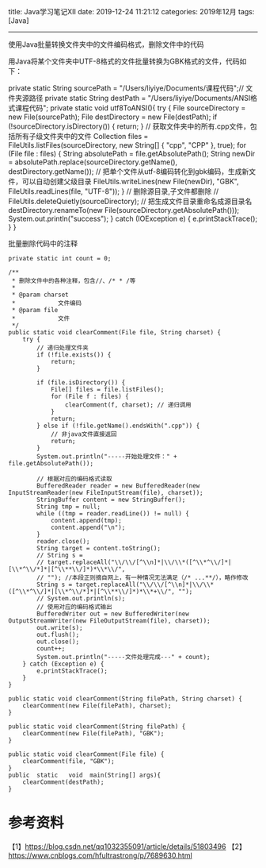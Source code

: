 title: Java学习笔记XII
date: 2019-12-24 11:21:12
categories: 2019年12月
tags: [Java]

---

使用Java批量转换文件夹中的文件编码格式，删除文件中的代码

<!-- more -->
用Java将某个文件夹中UTF-8格式的文件批量转换为GBK格式的文件，代码如下：

   private static String sourcePath = "/Users/liyiye/Documents/课程代码";// 文件夹源路径
   private static String destPath = "/Users/liyiye/Documents/ANSI格式课程代码";
   private static void utf8ToANSI(){
       try {
           File sourceDirectory = new File(sourcePath);
           File destDirectory = new File(destPath);
           if (!sourceDirectory.isDirectory()) {
               return;
           }
           // 获取文件夹中的所有.cpp文件，包括所有子级文件夹中的文件
           Collection<File> files = FileUtils.listFiles(sourceDirectory, new String[] { "cpp", "CPP" }, true);
           for (File file : files) {
               String absolutePath = file.getAbsolutePath();
               String newDir = absolutePath.replace(sourceDirectory.getName(), destDirectory.getName());
               // 把单个文件从utf-8编码转化到gbk编码，生成新文件，可以自动创建父级目录
               FileUtils.writeLines(new File(newDir), "GBK", FileUtils.readLines(file, "UTF-8"));
           }
           // 删除源目录,子文件都删除
           // FileUtils.deleteQuietly(sourceDirectory);
           // 把生成文件目录重命名成源目录名
           destDirectory.renameTo(new File(sourceDirectory.getAbsolutePath()));
           System.out.println("success");
       } catch (IOException e) {
           e.printStackTrace();
       }
   }

批量删除代码中的注释

    private static int count = 0;

    /**
     * 删除文件中的各种注释，包含//、/* * /等
     *
     * @param charset
     *            文件编码
     * @param file
     *            文件
     */
    public static void clearComment(File file, String charset) {
        try {
            // 递归处理文件夹
            if (!file.exists()) {
                return;
            }

            if (file.isDirectory()) {
                File[] files = file.listFiles();
                for (File f : files) {
                    clearComment(f, charset); // 递归调用
                }
                return;
            } else if (!file.getName().endsWith(".cpp")) {
                // 非java文件直接返回
                return;
            }
            System.out.println("-----开始处理文件：" + file.getAbsolutePath());

            // 根据对应的编码格式读取
            BufferedReader reader = new BufferedReader(new InputStreamReader(new FileInputStream(file), charset));
            StringBuffer content = new StringBuffer();
            String tmp = null;
            while ((tmp = reader.readLine()) != null) {
                content.append(tmp);
                content.append("\n");
            }
            reader.close();
            String target = content.toString();
            // String s =
            // target.replaceAll("\\/\\/[^\\n]*|\\/\\*([^\\*^\\/]*|[\\*^\\/*]*|[^\\**\\/]*)*\\*\\/",
            // ""); //本段正则摘自网上，有一种情况无法满足（/* ...**/），略作修改
            String s = target.replaceAll("\\/\\/[^\\n]*|\\/\\*([^\\*^\\/]*|[\\*^\\/*]*|[^\\**\\/]*)*\\*+\\/", "");
            // System.out.println(s);
            // 使用对应的编码格式输出
            BufferedWriter out = new BufferedWriter(new OutputStreamWriter(new FileOutputStream(file), charset));
            out.write(s);
            out.flush();
            out.close();
            count++;
            System.out.println("-----文件处理完成---" + count);
        } catch (Exception e) {
            e.printStackTrace();
        }
    }

    public static void clearComment(String filePath, String charset) {
        clearComment(new File(filePath), charset);
    }

    public static void clearComment(String filePath) {
        clearComment(new File(filePath), "GBK");
    }

    public static void clearComment(File file) {
        clearComment(file, "GBK");
    }
    public  static   void  main(String[] args){
        clearComment(destPath);
    }



# 参考资料
【1】https://blog.csdn.net/qq1032355091/article/details/51803496
【2】https://www.cnblogs.com/hfultrastrong/p/7689630.html
